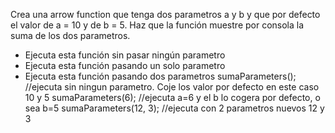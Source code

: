 Crea una arrow function que tenga dos parametros a y b y que por defecto el valor de a = 10 y de b = 5. Haz que la función muestre por consola la suma de los dos parametros.

- Ejecuta esta función sin pasar ningún parametro
- Ejecuta esta función pasando un solo parametro
- Ejecuta esta función pasando dos parametros
  sumaParameters(); //ejecuta sin ningun parametro. Coje los valor por defecto en este caso 10 y 5
  sumaParameters(6); //ejecuta a=6 y el b lo cogera por defecto, o sea b=5
  sumaParameters(12, 3); //ejecuta con 2 parametros nuevos 12 y 3
